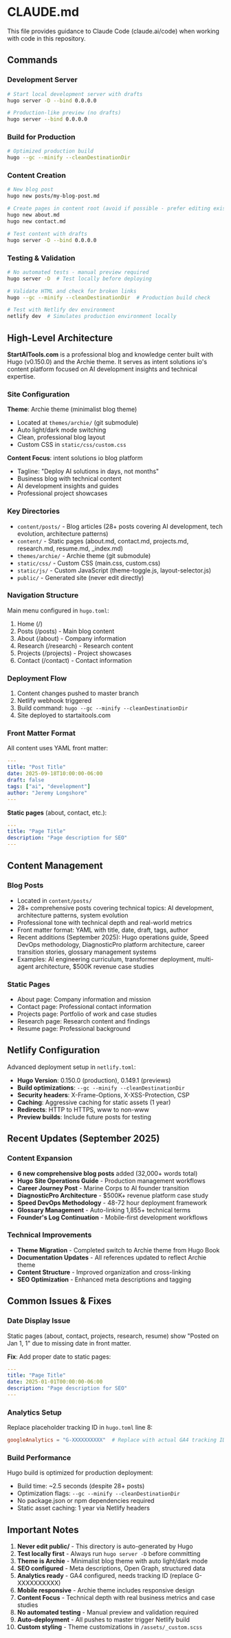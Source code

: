 # CLAUDE.md

This file provides guidance to Claude Code (claude.ai/code) when working with code in this repository.

## Commands

### Development Server
```bash
# Start local development server with drafts
hugo server -D --bind 0.0.0.0

# Production-like preview (no drafts)
hugo server --bind 0.0.0.0
```

### Build for Production
```bash
# Optimized production build
hugo --gc --minify --cleanDestinationDir
```

### Content Creation
```bash
# New blog post
hugo new posts/my-blog-post.md

# Create pages in content root (avoid if possible - prefer editing existing)
hugo new about.md
hugo new contact.md

# Test content with drafts
hugo server -D --bind 0.0.0.0
```

### Testing & Validation
```bash
# No automated tests - manual preview required
hugo server -D  # Test locally before deploying

# Validate HTML and check for broken links
hugo --gc --minify --cleanDestinationDir  # Production build check

# Test with Netlify dev environment
netlify dev  # Simulates production environment locally
```

## High-Level Architecture

**StartAITools.com** is a professional blog and knowledge center built with Hugo (v0.150.0) and the Archie theme. It serves as intent solutions io's content platform focused on AI development insights and technical expertise.

### Site Configuration

**Theme**: Archie theme (minimalist blog theme)
- Located at `themes/archie/` (git submodule)
- Auto light/dark mode switching
- Clean, professional blog layout
- Custom CSS in `static/css/custom.css`

**Content Focus**: intent solutions io blog platform
- Tagline: "Deploy AI solutions in days, not months"
- Business blog with technical content
- AI development insights and guides
- Professional project showcases

### Key Directories

- `content/posts/` - Blog articles (28+ posts covering AI development, tech evolution, architecture patterns)
- `content/` - Static pages (about.md, contact.md, projects.md, research.md, resume.md, _index.md)
- `themes/archie/` - Archie theme (git submodule)
- `static/css/` - Custom CSS (main.css, custom.css)
- `static/js/` - Custom JavaScript (theme-toggle.js, layout-selector.js)
- `public/` - Generated site (never edit directly)

### Navigation Structure

Main menu configured in `hugo.toml`:
1. Home (/)
2. Posts (/posts) - Main blog content
3. About (/about) - Company information
4. Research (/research) - Research content
5. Projects (/projects) - Project showcases
6. Contact (/contact) - Contact information

### Deployment Flow

1. Content changes pushed to master branch
2. Netlify webhook triggered
3. Build command: `hugo --gc --minify --cleanDestinationDir`
4. Site deployed to startaitools.com

### Front Matter Format

All content uses YAML front matter:
```yaml
---
title: "Post Title"
date: 2025-09-18T10:00:00-06:00
draft: false
tags: ["ai", "development"]
author: "Jeremy Longshore"
---
```

**Static pages** (about, contact, etc.):
```yaml
---
title: "Page Title"
description: "Page description for SEO"
---
```

## Content Management

### Blog Posts
- Located in `content/posts/`
- 28+ comprehensive posts covering technical topics: AI development, architecture patterns, system evolution
- Professional tone with technical depth and real-world metrics
- Front matter format: YAML with title, date, draft, tags, author
- Recent additions (September 2025): Hugo operations guide, Speed DevOps methodology, DiagnosticPro platform architecture, career transition stories, glossary management systems
- Examples: AI engineering curriculum, transformer deployment, multi-agent architecture, $500K revenue case studies

### Static Pages
- About page: Company information and mission
- Contact page: Professional contact information
- Projects page: Portfolio of work and case studies
- Research page: Research content and findings
- Resume page: Professional background

## Netlify Configuration

Advanced deployment setup in `netlify.toml`:
- **Hugo Version**: 0.150.0 (production), 0.149.1 (previews)
- **Build optimizations**: `--gc --minify --cleanDestinationDir`
- **Security headers**: X-Frame-Options, X-XSS-Protection, CSP
- **Caching**: Aggressive caching for static assets (1 year)
- **Redirects**: HTTP to HTTPS, www to non-www
- **Preview builds**: Include future posts for testing

## Recent Updates (September 2025)

### Content Expansion
- **6 new comprehensive blog posts** added (32,000+ words total)
- **Hugo Site Operations Guide** - Production management workflows
- **Career Journey Post** - Marine Corps to AI founder transition
- **DiagnosticPro Architecture** - $500K+ revenue platform case study
- **Speed DevOps Methodology** - 48-72 hour deployment framework
- **Glossary Management** - Auto-linking 1,855+ technical terms
- **Founder's Log Continuation** - Mobile-first development workflows

### Technical Improvements
- **Theme Migration** - Completed switch to Archie theme from Hugo Book
- **Documentation Updates** - All references updated to reflect Archie theme
- **Content Structure** - Improved organization and cross-linking
- **SEO Optimization** - Enhanced meta descriptions and tagging

## Common Issues & Fixes

### Date Display Issue
Static pages (about, contact, projects, research, resume) show "Posted on Jan 1, 1" due to missing date in front matter.

**Fix**: Add proper date to static pages:
```yaml
---
title: "Page Title"
date: 2025-01-01T00:00:00-06:00
description: "Page description for SEO"
---
```

### Analytics Setup
Replace placeholder tracking ID in `hugo.toml` line 8:
```toml
googleAnalytics = "G-XXXXXXXXXX"  # Replace with actual GA4 tracking ID
```

### Build Performance
Hugo build is optimized for production deployment:
- Build time: ~2.5 seconds (despite 28+ posts)
- Optimization flags: `--gc --minify --cleanDestinationDir`
- No package.json or npm dependencies required
- Static asset caching: 1 year via Netlify headers

## Important Notes

1. **Never edit public/** - This directory is auto-generated by Hugo
2. **Test locally first** - Always run `hugo server -D` before committing
3. **Theme is Archie** - Minimalist blog theme with auto light/dark mode
4. **SEO configured** - Meta descriptions, Open Graph, structured data
5. **Analytics ready** - GA4 configured, needs tracking ID (replace G-XXXXXXXXXX)
6. **Mobile responsive** - Archie theme includes responsive design
7. **Content Focus** - Technical depth with real business metrics and case studies
8. **No automated testing** - Manual preview and validation required
9. **Auto-deployment** - All pushes to master trigger Netlify build
10. **Custom styling** - Theme customizations in `/assets/_custom.scss`